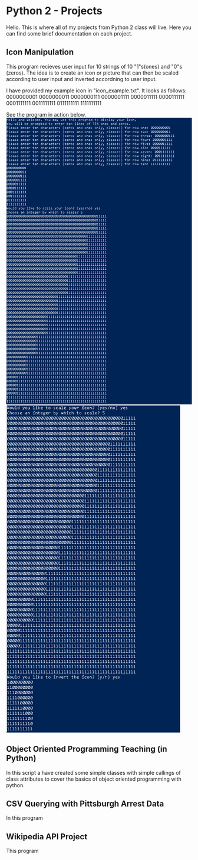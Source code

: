 # Python 2 - Projects
Hello. This is where all of my projects from Python 2 class will live. Here you can find some brief documentation on each project.

## Icon Manipulation
This program recieves user input for 10 strings of 10 "1"s(ones) and "0"s (zeros). The idea is to create an icon or picture that can then be scaled according to user input and inverted accordning to user input. 

I have provided my example icon in "icon_example.txt". It looks as follows:
0000000001
0000000011
0000000111
0000001111
0000011111
0000111111
0001111111
0011111111
0111111111
1111111111

See the program in action below. 
![Icon Manipulator part 1: creating the icon and scaling:](https://raw.githubusercontent.com/eburnsee/python_2_projects/main/icon_manipulation/icon_1.PNG)
![Icon Manipulator part 1: creating the icon and scaling:](https://raw.githubusercontent.com/eburnsee/python_2_projects/main/icon_manipulation/icon_2.PNG)

## Object Oriented Programming Teaching (in Python)
In this script a have created some simple classes with simple callings of class attributes to cover the basics of object oriented programming with python.

## CSV Querying with Pittsburgh Arrest Data
In this program

## Wikipedia API Project
This program
